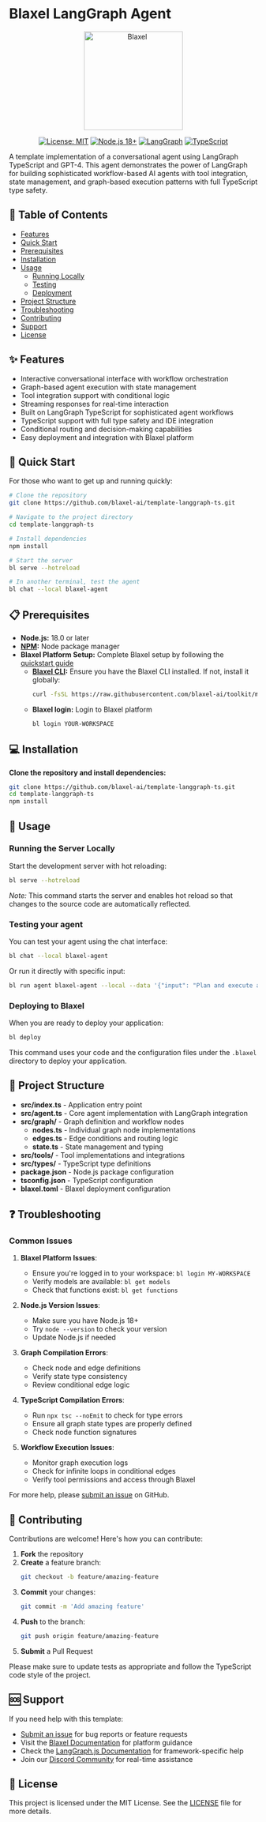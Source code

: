 # Blaxel LangGraph Agent

<p align="center">
  <img src="https://blaxel.ai/logo.png" alt="Blaxel" width="200"/>
</p>

<div align="center">

[![License: MIT](https://img.shields.io/badge/License-MIT-yellow.svg)](https://opensource.org/licenses/MIT)
[![Node.js 18+](https://img.shields.io/badge/node-18+-blue.svg)](https://nodejs.org/downloads/)
[![LangGraph](https://img.shields.io/badge/LangGraph-powered-brightgreen.svg)](https://github.com/langchain-ai/langgraphjs)
[![TypeScript](https://img.shields.io/badge/TypeScript-enabled-blue.svg)](https://www.typescriptlang.org/)

</div>

A template implementation of a conversational agent using LangGraph TypeScript and GPT-4. This agent demonstrates the power of LangGraph for building sophisticated workflow-based AI agents with tool integration, state management, and graph-based execution patterns with full TypeScript type safety.

## 📑 Table of Contents

- [Features](#features)
- [Quick Start](#quick-start)
- [Prerequisites](#prerequisites)
- [Installation](#installation)
- [Usage](#usage)
  - [Running Locally](#running-the-server-locally)
  - [Testing](#testing-your-agent)
  - [Deployment](#deploying-to-blaxel)
- [Project Structure](#project-structure)
- [Troubleshooting](#troubleshooting)
- [Contributing](#contributing)
- [Support](#support)
- [License](#license)

## ✨ Features

- Interactive conversational interface with workflow orchestration
- Graph-based agent execution with state management
- Tool integration support with conditional logic
- Streaming responses for real-time interaction
- Built on LangGraph TypeScript for sophisticated agent workflows
- TypeScript support with full type safety and IDE integration
- Conditional routing and decision-making capabilities
- Easy deployment and integration with Blaxel platform

## 🚀 Quick Start

For those who want to get up and running quickly:

```bash
# Clone the repository
git clone https://github.com/blaxel-ai/template-langgraph-ts.git

# Navigate to the project directory
cd template-langgraph-ts

# Install dependencies
npm install

# Start the server
bl serve --hotreload

# In another terminal, test the agent
bl chat --local blaxel-agent
```

## 📋 Prerequisites

- **Node.js:** 18.0 or later
- **[NPM](https://www.npmjs.com/):** Node package manager
- **Blaxel Platform Setup:** Complete Blaxel setup by following the [quickstart guide](https://docs.blaxel.ai/Get-started#quickstart)
  - **[Blaxel CLI](https://docs.blaxel.ai/Get-started):** Ensure you have the Blaxel CLI installed. If not, install it globally:
    ```bash
    curl -fsSL https://raw.githubusercontent.com/blaxel-ai/toolkit/main/install.sh | BINDIR=/usr/local/bin sudo -E sh
    ```
  - **Blaxel login:** Login to Blaxel platform
    ```bash
    bl login YOUR-WORKSPACE
    ```

## 💻 Installation

**Clone the repository and install dependencies:**

```bash
git clone https://github.com/blaxel-ai/template-langgraph-ts.git
cd template-langgraph-ts
npm install
```

## 🔧 Usage

### Running the Server Locally

Start the development server with hot reloading:

```bash
bl serve --hotreload
```

_Note:_ This command starts the server and enables hot reload so that changes to the source code are automatically reflected.

### Testing your agent

You can test your agent using the chat interface:

```bash
bl chat --local blaxel-agent
```

Or run it directly with specific input:

```bash
bl run agent blaxel-agent --local --data '{"input": "Plan and execute a research task about renewable energy"}'
```

### Deploying to Blaxel

When you are ready to deploy your application:

```bash
bl deploy
```

This command uses your code and the configuration files under the `.blaxel` directory to deploy your application.

## 📁 Project Structure

- **src/index.ts** - Application entry point
- **src/agent.ts** - Core agent implementation with LangGraph integration
- **src/graph/** - Graph definition and workflow nodes
  - **nodes.ts** - Individual graph node implementations
  - **edges.ts** - Edge conditions and routing logic
  - **state.ts** - State management and typing
- **src/tools/** - Tool implementations and integrations
- **src/types/** - TypeScript type definitions
- **package.json** - Node.js package configuration
- **tsconfig.json** - TypeScript configuration
- **blaxel.toml** - Blaxel deployment configuration

## ❓ Troubleshooting

### Common Issues

1. **Blaxel Platform Issues**:
   - Ensure you're logged in to your workspace: `bl login MY-WORKSPACE`
   - Verify models are available: `bl get models`
   - Check that functions exist: `bl get functions`

2. **Node.js Version Issues**:
   - Make sure you have Node.js 18+
   - Try `node --version` to check your version
   - Update Node.js if needed

3. **Graph Compilation Errors**:
   - Check node and edge definitions
   - Verify state type consistency
   - Review conditional edge logic

4. **TypeScript Compilation Errors**:
   - Run `npx tsc --noEmit` to check for type errors
   - Ensure all graph state types are properly defined
   - Check node function signatures

5. **Workflow Execution Issues**:
   - Monitor graph execution logs
   - Check for infinite loops in conditional edges
   - Verify tool permissions and access through Blaxel

For more help, please [submit an issue](https://github.com/blaxel-templates/template-langgraph-ts/issues) on GitHub.

## 👥 Contributing

Contributions are welcome! Here's how you can contribute:

1. **Fork** the repository
2. **Create** a feature branch:
   ```bash
   git checkout -b feature/amazing-feature
   ```
3. **Commit** your changes:
   ```bash
   git commit -m 'Add amazing feature'
   ```
4. **Push** to the branch:
   ```bash
   git push origin feature/amazing-feature
   ```
5. **Submit** a Pull Request

Please make sure to update tests as appropriate and follow the TypeScript code style of the project.

## 🆘 Support

If you need help with this template:

- [Submit an issue](https://github.com/blaxel-templates/template-langgraph-ts/issues) for bug reports or feature requests
- Visit the [Blaxel Documentation](https://docs.blaxel.ai) for platform guidance
- Check the [LangGraph.js Documentation](https://langchain-ai.github.io/langgraphjs/) for framework-specific help
- Join our [Discord Community](https://discord.gg/G3NqzUPcHP) for real-time assistance

## 📄 License

This project is licensed under the MIT License. See the [LICENSE](LICENSE) file for more details.
